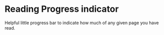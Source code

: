 # Reading Progress indicator

Helpful little progress bar to indicate how much of any given page you have read.